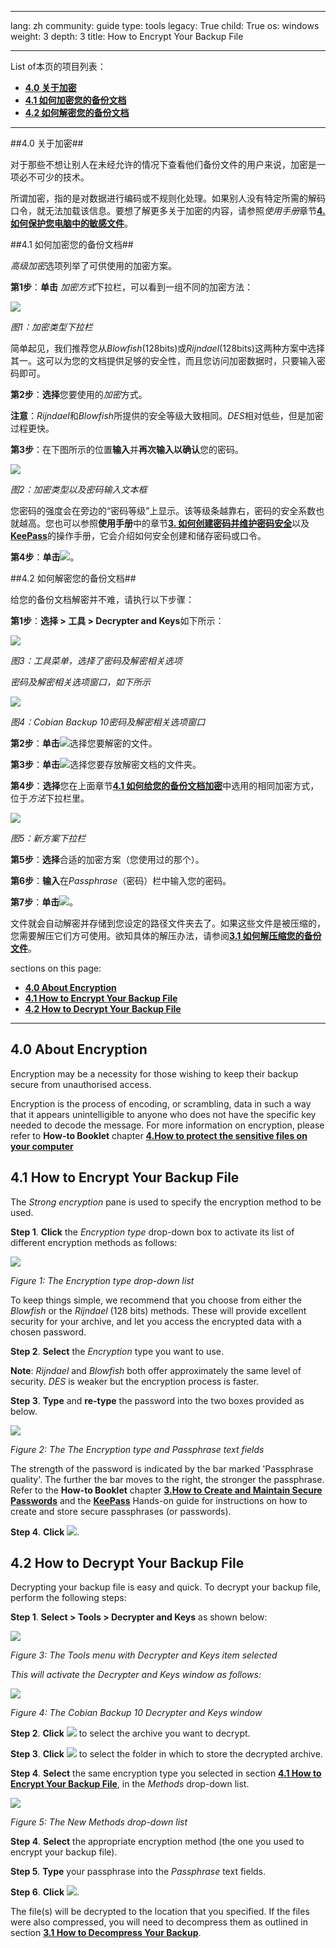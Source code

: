 

---

lang: zh
community: guide
type: tools
legacy: True
child: True
os: windows
weight: 3
depth: 3
title: How to Encrypt Your Backup File

---

List of本页的项目列表：

- [**4.0 关于加密**](#4.0)
- [**4.1 如何加密您的备份文档**](#4.1)
- [**4.2 如何解密您的备份文档**](#4.2)

-------

<a name="4.0"></a>
##4.0 关于加密##

对于那些不想让别人在未经允许的情况下查看他们备份文件的用户来说，加密是一项必不可少的技术。

所谓加密，指的是对数据进行编码或不规则化处理。如果别人没有特定所需的解码口令，就无法加载该信息。要想了解更多关于加密的内容，请参照*使用手册*章节[**4. 如何保护您电脑中的敏感文件**](http://securityinabox.org/zh/chapter-4)。

<a name="4.1"></a>
##4.1 如何加密您的备份文档##

*高级加密*选项列举了可供使用的加密方案。

**第1步**：**单击** *加密方式*下拉栏，可以看到一组不同的加密方法：

![](/sbox/screen/cobian-zh/30.png)

*图1：加密类型下拉栏*

简单起见，我们推荐您从*Blowfish*(128bits)或*Rijndael*(128bits)这两种方案中选择其一。这可以为您的文档提供足够的安全性，而且您访问加密数据时，只要输入密码即可。

**第2步**：**选择**您要使用的*加密*方式。

**注意**：*Rijndael*和*Blowfish*所提供的安全等级大致相同。*DES*相对低些，但是加密过程更快。

**第3步**：在下图所示的位置**输入**并**再次输入以确认**您的密码。

![](/sbox/screen/cobian-zh/31.png)

*图2：加密类型以及密码输入文本框*

您密码的强度会在旁边的“密码等级”上显示。该等级条越靠右，密码的安全系数也就越高。您也可以参照**使用手册**中的章节[**3. 如何创建密码并维护密码安全**](/zh/chapter-3)以及[**KeePass**](/zh/keepass_main)的操作手册，它会介绍如何安全创建和储存密码或口令。

**第4步**：**单击**![](/sbox/screen/cobian-zh/13.png)。

<a name="4.2"></a>
##4.2 如何解密您的备份文档##

给您的备份文档解密并不难，请执行以下步骤：

**第1步**：**选择 > 工具 > Decrypter and Keys**如下所示：

![](/sbox/screen/cobian-zh/32.png)

*图3：工具菜单，选择了密码及解密相关选项*

*密码及解密相关选项窗口，如下所示*

![](/sbox/screen/cobian-zh/33.png)

*图4：Cobian Backup 10密码及解密相关选项窗口*

**第2步**：**单击**![](/sbox/screen/cobian-zh/34.png)选择您要解密的文件。

**第3步**：**单击**![](/sbox/screen/cobian-zh/35.png)选择您要存放解密文档的文件夹。

**第4步**：**选择**您在上面章节[**4.1 如何给您的备份文档加密**](/zh/cobian_encryp#4.1)中选用的相同加密方式，位于*方法*下拉栏里。

![](/sbox/screen/cobian-zh/36.png)

*图5：新方案下拉栏*

**第5步**：**选择**合适的加密方案（您使用过的那个）。

**第6步**：**输入**在*Passphrase*（密码）栏中输入您的密码。

**第7步**：**单击**![](/sbox/screen/cobian-zh/37.png)。

文件就会自动解密并存储到您设定的路径文件夹去了。如果这些文件是被压缩的，您需要解压它们方可使用。欲知具体的解压办法，请参阅[**3.1 如何解压缩您的备份文件**](/zh/cobian_compress#3.1)。

 sections on this page:

- [**4.0 About Encryption**](#4.0)
- [**4.1 How to Encrypt Your Backup File**](#4.1)
- [**4.2 How to Decrypt Your Backup File**](#4.2)

-------

<a name="4.0"></a>
## 4.0 About Encryption ##

Encryption may be a necessity for those wishing to keep their backup secure from unauthorised access.

Encryption is the process of encoding, or scrambling, data in such a way that it appears unintelligible to anyone who does not have the specific key needed to decode the message. For more information on encryption, please refer to **How-to Booklet** chapter [**4.How to protect the sensitive files on your computer**](http://securityinabox.org/chapter-4)

<a name="4.1"></a>
## 4.1 How to Encrypt Your Backup File ##

The *Strong encryption* pane is used to specify the encryption method to be used.

**Step 1**. **Click** the *Encryption type* drop-down box to activate its list of different encryption methods as follows:

![](/sbox/screen/cobian-en/30.png)

*Figure 1: The Encryption type drop-down list*

To keep things simple, we recommend that you choose from either the *Blowfish* or the *Rijndael* (128 bits) methods. These will provide excellent security for your archive, and let you access the encrypted data with a chosen password.

**Step 2**. **Select** the *Encryption* type you want to use.

**Note**: *Rijndael* and *Blowfish* both offer approximately the same level of security. *DES* is weaker but the encryption process is faster.

**Step 3**. **Type** and **re-type** the password into the two boxes provided as below.

![](/sbox/screen/cobian-en/31.png)

*Figure 2: The The Encryption type and Passphrase text fields*

The strength of the password is indicated by the bar marked 'Passphrase quality'. The further the bar moves to the right, the stronger the passphrase. Refer to the **How-to Booklet** chapter [**3.How to Create and Maintain Secure Passwords**](/chapter-3) and the [**KeePass**](/en/keepass_main) Hands-on guide for instructions on how to create and store secure passphrases (or passwords).

**Step 4**. **Click** ![](/sbox/screen/cobian-en/13.png).

<a name="4.2"></a>
## 4.2 How to Decrypt Your Backup File ##

Decrypting your backup file is easy and quick. To decrypt your backup file, perform the following steps:

**Step 1**. **Select > Tools > Decrypter and Keys** as shown below:

![](/sbox/screen/cobian-en/32.png)

*Figure 3: The Tools menu with Decrypter and Keys item selected*

*This will activate the Decrypter and Keys window as follows:*

![](/sbox/screen/cobian-en/33.png)

*Figure 4: The Cobian Backup 10 Decrypter and Keys window*

**Step 2**. **Click** ![](/sbox/screen/cobian-en/34.png) to select the archive you want to decrypt.

**Step 3**. **Click** ![](/sbox/screen/cobian-en/35.png) to select the folder in which to store the decrypted archive.

**Step 4**. **Select** the same encryption type you selected in section [**4.1 How to Encrypt Your Backup File**](/en/chapter_4_1#4.1), in the *Methods* drop-down list.

![](/sbox/screen/cobian-en/36.png)

*Figure 5: The New Methods drop-down list*

**Step 4**. **Select** the appropriate encryption method (the one you used to encrypt your backup file).

**Step 5**. **Type** your passphrase into the *Passphrase* text fields.

**Step 6**. **Click** ![](/sbox/screen/cobian-en/37.png).

The file(s) will be decrypted to the location that you specified. If the files were also compressed, you will need to decompress them as outlined in section  [**3.1 How to Decompress Your Backup**](/en/chapter_3_1#3.1).


